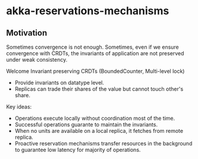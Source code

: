 # akka-reservations-mechanisms


## Motivation
Sometimes convergence is not enough. Sometimes, even if we ensure convergence with CRDTs, the invariants of application are not preserved under weak consistency.

Welcome Invariant preserving CRDTs (BoundedCounter, Multi-level lock)

 * Provide invariants on datatype level.
 * Replicas can trade their shares of the value but cannot touch other's share.

Key ideas:
 * Operations execute locally without coordination most of the time.
 * Successful operations guarante to maintain the invariants.
 * When no units are available on a local replica, it fetches from remote replica.
 * Proactive reservation mechanisms transfer resources in the background to guarantee low latency for majority of operations.
 
